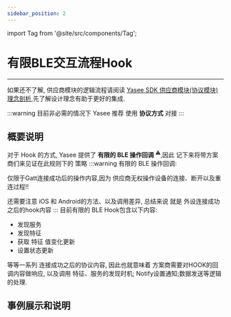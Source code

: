 ```yaml
---
sidebar_position: 2
---
```


import Tag from '@site/src/components/Tag';


# 有限BLE交互流程Hook
---

如果还不了解, 供应商模块的逻辑流程请阅读 [Yasee SDK 供应商模块(协议模块) 理念剖析](yasee_third_process.md),先了解设计理念有助于更好的集成.

:::warning
目前非必需的情况下 Yasee 推荐 使用 **协议方式** 对接
:::


## 概要说明
对于 Hook 的方式, Yasee 提供了 **有限的 BLE 操作回调** <sup>⚠️</sup>,因此 记下来将带方案商们来见证在此规则下的 <Tag text="最佳实践" /> 策略
:::warning
有限的 BLE 操作回调:

仅限于Gatt连接成功后的操作内容,因为 供应商无权操作设备的连接、断开以及重连过程!!

还需要注意 iOS 和 Android的方法、以及调用差异, 总结来说 就是 外设连接成功之后的hook内容
:::
目前有限的 BLE Hook包含以下内容:
- 发现服务
- 发现特征
- 获取 特征 值变化更新
- 设置状态更新

等等一系列 连接成功之后的协议内容, 因此也就意味着 方案商需要对HOOK的回调内容做响应, 以及调用 特征、服务的发现时机; Notify设置通知;数据发送等逻辑的处理.


## 事例展示和说明


